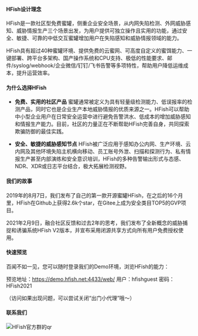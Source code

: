 #### HFish设计理念

HFish是一款社区型免费蜜罐，侧重企业安全场景，从内网失陷检测、外网威胁感知、威胁情报生产三个场景出发，为用户提供可独立操作且实用的功能，通过安全、敏捷、可靠的中低交互蜜罐增加用户在失陷感知和威胁情报领域的能力。

HFish具有超过40种蜜罐环境、提供免费的云蜜网、可高度自定义的蜜饵能力、一键部署、跨平台多架构、国产操作系统和CPU支持、极低的性能要求、邮件/syslog/webhook/企业微信/钉钉/飞书告警等多项特性，帮助用户降低运维成本，提升运营效率。



#### 为什么选择HFish

- **免费、实用的社区产品**
	蜜罐通常被定义为具有轻量级检测能力、低误报率的检测产品，同时它也是企业生产本地威胁情报的优质来源之一。HFish可以帮助中小型企业用户在日常安全运营中进行避免告警洪水、低成本的增加威胁感知和情报生产能力。目前，社区的力量正在不断帮助HFish完善自身，共同探索欺骗防御的最佳实践。

- **安全、敏捷的威胁感知节点**
	HFish被广泛应用于感知办公内网、生产环境、云内网及其他环境失陷主机横向移动、员工账号外泄、扫描和探测行为、私有情报生产甚至内部演练和安全意识培训，HFish的多种告警输出形式与态感、NDR、XDR或日志平台结合，极大拓展检测视野。



#### 我们的故事

2019年的8月7日，我们发布了自己的第一款开源蜜罐HFish，在之后的16个月里，HFish在Github上获得2.6k个star，在Gitee上成为安全类目TOP5的GVP项目。 

2021年2月9日，融合社区反馈和过去2年的思考，我们发布了全新概念的威胁捕捉和诱骗系统HFish V2版本，并宣布采用闭源共享方式向所有用户免费授权使用。



#### 快速预览

百闻不如一见，您可以随时登录我们的Demo环境，浏览HFish的能力：

预览地址：https://demo.hfish.net:4433/web/
用户：hfishguest
密码：HFish2021

（访问如果出现问题，可以尝试关闭“出门小代理”哦～）



#### 联系我们

![HFish官方群的qr](http://img.threatbook.cn/hfish/20210728203437.png)
